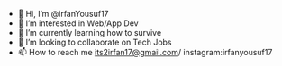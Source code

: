 - 👋 Hi, I’m @irfanYousuf17
- 👀 I’m interested in Web/App Dev
- 🌱 I’m currently learning how to survive
- 💞️ I’m looking to collaborate on Tech Jobs
- 📫 How to reach me its2irfan17@gmail.com/ instagram:irfanyousuf17


<!---
irfanYousuf17/irfanYousuf17 is a ✨ special ✨ repository because its `README.md` (this file) appears on your GitHub profile.
You can click the Preview link to take a look at your changes.
--->
